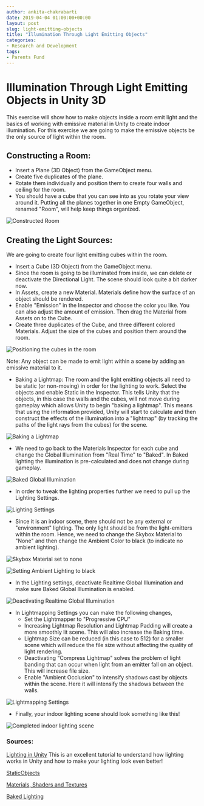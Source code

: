 ```yaml
---
author: ankita-chakrabarti
date: 2019-04-04 01:00:00+00:00
layout: post
slug: light-emitting-objects
title: "Illumination Through Light Emitting Objects"
categories:
- Research and Development
tags:
- Parents Fund
---
```

# Illumination Through Light Emitting Objects in Unity 3D

This exercise will show how to make objects inside a room emit light and the basics of working with emissive material in Unity to create indoor illumination. For this exercise we are going to make the emissive objects be the only source of light within the room.

## Constructing a Room:

- Insert a Plane (3D Object) from the GameObject menu.
- Create five duplicates of the plane.
- Rotate them individually and position them to create four walls and ceiling for the room.
- You should have a cube that you can see into as you rotate your view around it. Putting all the planes together in one Empty GameObject, renamed "Room", will help keep things organized.

![Constructed Room](/assets/post-media/light-emitters/1.png)

## Creating the Light Sources:

We are going to create four light emitting cubes within the room.

- Insert a Cube (3D Object) from the GameObject menu.
- Since the room is going to be illuminated from inside, we can delete or deactivate the Directional Light. The scene should look quite a bit darker now.
- In Assets, create a new Material. Materials define how the surface of an object should be rendered.
- Enable "Emission" in the Inspector and choose the color you like. You can also adjust the amount of emission. Then drag the Material from Assets on to the Cube.
- Create three duplicates of the Cube, and three different colored Materials. Adjust the size of the cubes and position them around the room.

![Positioning the cubes in the room](/assets/post-media/light-emitters/2.png)

Note: Any object can be made to emit light within a scene by adding an emissive material to it.

- Baking a Lightmap: The room and the light emitting objects all need to be static (or non-moving) in order for the lighting to work. Select the objects and enable Static in the Inspector. This tells Unity that the objects, in this case the walls and the cubes, will not move during gameplay which allows Unity to begin "baking a lightmap". This means that using the information provided, Unity will start to calculate and then construct the effects of the illumination into a "lightmap" (by tracking the paths of the light rays from the cubes) for the scene.

![Baking a Lightmap](/assets/post-media/light-emitters/3.png)

- We need to go back to the Materials Inspector for each cube and change the Global Illumination from "Real Time" to "Baked". In Baked lighting the illumination is pre-calculated and does not change during gameplay.

![Baked Global Illumination](/assets/post-media/light-emitters/4.png)

- In order to tweak the lighting properties further we need to pull up the Lighting Settings.

![Lighting Settings](/assets/post-media/light-emitters/5.png)

- Since it is an indoor scene, there should not be any external or "environment" lighting. The only light should be from the light-emitters within the room. Hence, we need to change the Skybox Material to "None" and then change the Ambient Color to black (to indicate no ambient lighting).

![Skybox Material set to none](/assets/post-media/light-emitters/6.png)

![Setting Ambient Lighting to black](/assets/post-media/light-emitters/7.png)

- In the Lighting settings, deactivate Realtime Global Illumination and make sure Baked Global Illumination is enabled.

![Deactivating Realtime Global Illumination](/assets/post-media/light-emitters/8.png)

- In Lightmapping Settings you can make the following changes,
   - Set the Lightmapper to "Progressive CPU"
   - Increasing Lightmap Resolution and Lightmap Padding will create a more smoothly lit scene. This will also increase the Baking time.
   - Lightmap Size can be reduced (in this case to 512) for a smaller scene which will reduce the file size without affecting the quality of light rendering.
   - Deactivating "Compress Lightmap" solves the problem of light banding that can occur when light from an emitter fall on an object. This will increase file size.
   - Enable "Ambient Occlusion" to intensify shadows cast by objects within the scene. Here it will intensify the shadows between the walls.

![Lightmapping Settings](/assets/post-media/light-emitters/9.png)

- Finally, your indoor lighting scene should look something like this!

![Completed indoor lighting scene](/assets/post-media/light-emitters/10.png)

### Sources:

[Lighting in Unity](https://www.youtube.com/watch?v=VnG2gOKV9dw.html) This is an excellent tutorial to understand how   lighting works in Unity and how to make your lighting look even better!

[StaticObjects](https://docs.unity3d.com/Manual/StaticObjects.html)

[Materials, Shaders and Textures](https://docs.unity3d.com/Manual/Shaders.html)

[Baked Lighting](https://docs.unity3d.com/Manual/LightMode-Baked.html)


















